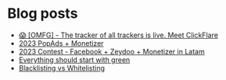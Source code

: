 # Blog posts
<!-- BLOG-POST-LIST:START -->
- [😱 [OMFG] - The tracker of all trackers is live. Meet ClickFlare](https://afflift.com/f/threads/%F0%9F%98%B1-omfg-the-tracker-of-all-trackers-is-live-meet-clickflare.9851/)
- [2023 PopAds + Monetizer](https://afflift.com/f/threads/2023-popads-monetizer.10185/)
- [2023 Contest - Facebook + Zeydoo + Monetizer in Latam](https://afflift.com/f/threads/2023-contest-facebook-zeydoo-monetizer-in-latam.10256/)
- [Everything should start with green](https://afflift.com/f/threads/everything-should-start-with-green.10253/)
- [Blacklisting vs Whitelisting](https://afflift.com/f/threads/blacklisting-vs-whitelisting.10251/)
<!-- BLOG-POST-LIST:END -->
